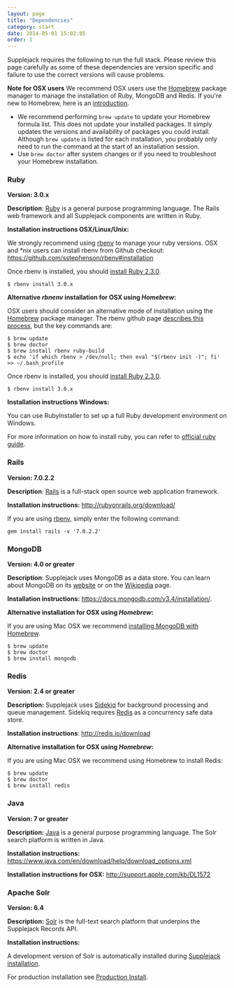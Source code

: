 ```yaml
---
layout: page
title: "Dependencies"
category: start
date: 2014-05-01 15:02:05
order: 1
---
```


Supplejack requires the following to run the full stack. Please review this page carefully as some of these dependencies are version specific and failure to use the correct versions will cause problems.

**Note for OSX users**
We recommend OSX users use the [Homebrew](http://brew.sh/) package manager to manage the installation of Ruby,  MongoDB and Redis. If you're new to Homebrew, here is an [introduction](http://matthewcarriere.com/2013/08/05/how-to-install-and-use-homebrew/).

* We recommend performing `brew update` to update your Homebrew formula list. This does not update your installed packages. It simply updates the versions and availability of packages you could install. Although `brew update` is listed for each installation, you probably only need to run the command at the start of an installation session.
* Use `brew doctor` after system changes or if you need to troubleshoot your Homebrew installation.


### Ruby

**Version: 3.0.x**

**Description**: [Ruby](https://www.ruby-lang.org/) is a general purpose programming language. The Rails web framework and all Supplejack components are written in Ruby.

**Installation instructions OSX/Linux/Unix:**

We strongly recommend using [rbenv](https://github.com/sstephenson/rbenv) to manage your ruby versions. OSX and *nix users can install rbenv from Github checkout: https://github.com/sstephenson/rbenv#installation

Once rbenv is installed, you should [install Ruby 2.3.0](https://github.com/sstephenson/rbenv#choosing-the-ruby-version).

```
$ rbenv install 3.0.x
```

**Alternative _rbnenv_ installation for OSX using _Homebrew_:**

OSX users should consider an alternative mode of installation using the [Homebrew](http://brew.sh/) package manager. The rbenv github page [describes this process](https://github.com/sstephenson/rbenv#homebrew-on-mac-os-x), but the key commands are:

```
$ brew update
$ brew doctor
$ brew install rbenv ruby-build
$ echo 'if which rbenv > /dev/null; then eval "$(rbenv init -)"; fi' >> ~/.bash_profile
```

Once rbenv is installed, you should [install Ruby 2.3.0](https://github.com/sstephenson/rbenv#choosing-the-ruby-version).

```
$ rbenv install 3.0.x
```


**Installation instructions Windows:**

You can use RubyInstaller to set up a full Ruby development environment on Windows.

For more information on how to install ruby, you can refer to [official ruby guide](https://www.ruby-lang.org/en/installation/#rubyinstaller).


### Rails

**Version: 7.0.2.2**

**Description**: [Rails](http://rubyonrails.org/) is a full-stack open source web application framework.

**Installation instructions:** http://rubyonrails.org/download/

If you are using [rbenv](https://github.com/sstephenson/rbenv), simply enter the following command:

`gem install rails -v '7.0.2.2'`


### MongoDB

**Version: 4.0 or greater**

**Description**: Supplejack uses MongoDB as a data store. You can learn about MongoDB on its [website](http://www.mongodb.org/) or on the [Wikipedia](http://en.wikipedia.org/wiki/MongoDB) page.

**Installation instructions:** https://docs.mongodb.com/v3.4/installation/.

**Alternative installation for OSX using _Homebrew_:**

If you are using Mac OSX we recommend [installing MongoDB with Homebrew](http://docs.mongodb.org/manual/tutorial/install-mongodb-on-os-x/).

```
$ brew update
$ brew doctor
$ brew install mongodb
```


### Redis

**Version: 2.4 or greater**

**Description:** Supplejack uses [Sidekiq](http://sidekiq.org/) for background processing and queue management. Sidekiq requires [Redis](http://redis.io/) as a concurrency safe data store.

**Installation instructions**: http://redis.io/download

**Alternative installation for OSX using _Homebrew_:**

If you are using Mac OSX we recommend using Homebrew to install Redis:

```
$ brew update
$ brew doctor
$ brew install redis
```


### Java

**Version: 7 or greater**

**Description:** [Java](http://en.wikipedia.org/wiki/Java_%28programming_language%29) is a general purpose programming language. The Solr search platform is written in Java.

**Installation instructions:** https://www.java.com/en/download/help/download_options.xml

**Installation instructions for OSX:** http://support.apple.com/kb/DL1572


### Apache Solr

**Version: 6.4**

**Description:** [Solr](http://lucene.apache.org/solr/) is the full-text search platform that underpins the Supplejack Records API.

**Installation instructions:**

A development version of Solr is automatically installed during [Supplejack installation](http://digitalnz.github.io/supplejack/start/development-setup.html).

For production installation see [Production Install](http://digitalnz.github.io/supplejack/start/production-install.html).
